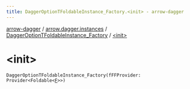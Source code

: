 ```yaml
---
title: DaggerOptionTFoldableInstance_Factory.<init> - arrow-dagger
---
```


[arrow-dagger](../../index.html) / [arrow.dagger.instances](../index.html) / [DaggerOptionTFoldableInstance_Factory](index.html) / [&lt;init&gt;](./-init-.html)

# &lt;init&gt;

`DaggerOptionTFoldableInstance_Factory(fFFProvider: Provider<Foldable<`[`F`](index.html#F)`>>)`